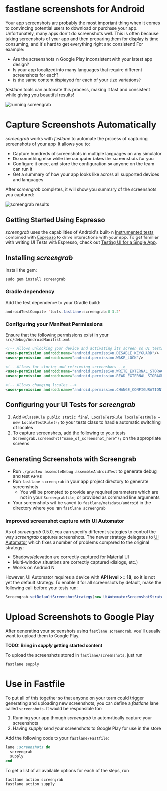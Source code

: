 # fastlane screenshots for Android

Your app screenshots are probably the most important thing when it comes to convincing potential users to download or purchase your app. Unfortunately, many apps don't do screenshots well. This is often because taking screenshots of your app and then preparing them for display is time consuming, and it's hard to get everything right and consistent! For example:

- Are the screenshots in Google Play inconsistent with your latest app design?
- Is your app localized into many languages that require different screenshots for each?
- Is the same content displayed for each of your size variations?

_fastlane_ tools can automate this process, making it fast and consistent while giving you beautiful results!

![running screengrab](/img/getting-started/android/running-screengrab.gif)

# Capture Screenshots Automatically

_screengrab_ works with _fastlane_ to automate the process of capturing screenshots of your app. It allows you to:

- Capture hundreds of screenshots in multiple languages on any simulator
- Do something else while the computer takes the screenshots for you
- Configure it once, and store the configuration so anyone on the team can run it
- Get a summary of how your app looks like across all supported devices and languages

After _screengrab_ completes, it will show you summary of the screenshots you captured:

![screengrab results](/img/getting-started/android/screengrab-results.png)

## Getting Started Using Espresso

_screengrab_ uses the capabilities of Android's built-in [Instrumented tests](https://developer.android.com/training/testing/unit-testing/instrumented-unit-tests.html) combined with [Espresso](https://developer.android.com/topic/libraries/testing-support-library/index.html#Espresso) to drive interactions with your app. To get familiar with writing UI Tests with Espresso, check out [Testing UI for a Single App](http://developer.android.com/training/testing/ui-testing/espresso-testing.html).

## Installing _screengrab_

Install the gem:

```
sudo gem install screengrab
```

### Gradle dependency

Add the test dependency to your Gradle build:

```java
androidTestCompile 'tools.fastlane:screengrab:0.3.2'
```

### Configuring your Manifest Permissions
Ensure that the following permissions exist in your `src/debug/AndroidManifest.xml`

```xml
<!-- Allows unlocking your device and activating its screen so UI tests can succeed -->
<uses-permission android:name="android.permission.DISABLE_KEYGUARD"/>
<uses-permission android:name="android.permission.WAKE_LOCK"/>

<!-- Allows for storing and retrieving screenshots -->
<uses-permission android:name="android.permission.WRITE_EXTERNAL_STORAGE" />
<uses-permission android:name="android.permission.READ_EXTERNAL_STORAGE" />

<!-- Allows changing locales -->
<uses-permission android:name="android.permission.CHANGE_CONFIGURATION" />
```

## Configuring your UI Tests for _screengrab_

1.  Add `@ClassRule public static final LocaleTestRule localeTestRule = new LocaleTestRule();` to your tests class to handle automatic switching of locales
2.  To capture screenshots, add the following to your tests `Screengrab.screenshot("name_of_screenshot_here");` on the appropriate screens

## Generating Screenshots with Screengrab

- Run `./gradlew assembleDebug assembleAndroidTest` to generate debug and test APKs
- Run `fastlane screengrab` in your app project directory to generate screenshots
    - You will be prompted to provide any required parameters which are not in your `Screengrabfile`, or provided as command line arguments
- Your screenshots will be saved to `fastlane/metadata/android` in the directory where you ran `fastlane screengrab`

### Improved screenshot capture with UI Automator

As of _screengrab_ 0.5.0, you can specify different strategies to control the way _screengrab_ captures screenshots. The newer strategy delegates to [UI Automator](https://developer.android.com/topic/libraries/testing-support-library/index.html#UIAutomator) which fixes a number of problems compared to the original strategy:

* Shadows/elevation are correctly captured for Material UI
* Multi-window situations are correctly captured (dialogs, etc.)
* Works on Android N

However, UI Automator requires a device with **API level >= 18**, so it is not yet the default strategy. To enable it for all screenshots by default, make the following call before your tests run:

```java
Screengrab.setDefaultScreenshotStrategy(new UiAutomatorScreenshotStrategy());
```

# Upload Screenshots to Google Play

After generating your screenshots using `fastlane screengrab`, you'll usually want to upload them to Google Play.

**TODO: Bring in _supply_ getting started content**

To upload the screenshots stored in `fastlane/screenshots`, just run

```no-highlight
fastlane supply
```

# Use in Fastfile

To put all of this together so that anyone on your team could trigger generating and uploading new screenshots, you can define a _fastlane_ lane called `screenshots`. It would be responsible for:

1. Running your app through _screengrab_ to automatically capture your screenshots
1. Having _supply_ send your screenshots to Google Play for use in the store

Add the following code to your `fastlane/Fastfile`:

```ruby
lane :screenshots do
  screengrab
  supply
end
```

To get a list of all available options for each of the steps, run

```no-highlight
fastlane action screengrab
fastlane action supply
```

